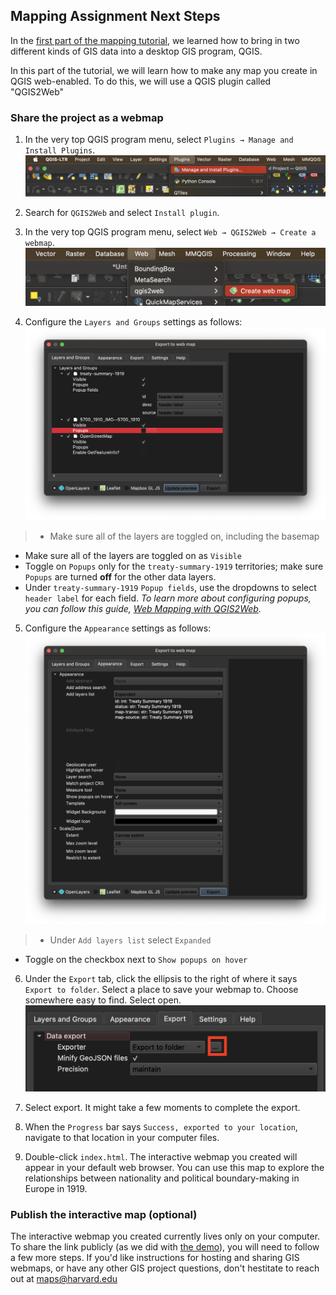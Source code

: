 ## Mapping Assignment Next Steps 

In the [first part of the mapping tutorial](https://harvardmapcollection.github.io/classes/gened1140/fall-2022/assignment/), we learned how to bring in two different kinds of GIS data into a desktop GIS program, QGIS. 

In this part of the tutorial, we will learn how to make any map you create in QGIS web-enabled. To do this, we will use a QGIS plugin called "QGIS2Web"

### Share the project as a webmap

1. In the very top QGIS program menu, select `Plugins → Manage and Install Plugins`. 
![Screenshot of Plugins menus](media/19.png)

2. Search for `QGIS2Web` and select `Install plugin`.

3. In the very top QGIS program menu, select `Web → QGIS2Web → Create a webmap`. 
![Screenshot of Web plugins menus](media/20.png)

4. Configure the `Layers and Groups` settings as follows:
![Layers and groups setting in QGIS2web plugin interface](media/21.png)
> - Make sure all of the layers are toggled on, including the basemap
- Make sure all of the layers are toggled on as `Visible`
- Toggle on `Popups` only for the `treaty-summary-1919` territories; make sure `Popups` are turned **off** for the other data layers. 
- Under `treaty-summary-1919` `Popup fields`, use the dropdowns to select `header label` for each field. 
*To learn more about configuring popups, you can follow this guide, [Web Mapping with QGIS2Web](http://www.qgistutorials.com/en/docs/web_mapping_with_qgis2web.html).*

5. Configure the `Appearance` settings as follows:
![Appearance settings in QGIS2web plugin interface](media/22.png)
> - Under `Add layers list` select `Expanded`
- Toggle on the checkbox next to `Show popups on hover`

6. Under the `Export` tab, click the ellipsis to the right of where it says `Export to folder`. Select a place to save your webmap to. Choose somewhere easy to find. Select open.
![Export settings in QGIS2web interface](media/23.png)


7. Select export. It might take a few moments to complete the export. 

8. When the `Progress` bar says `Success, exported to your location`, navigate to that location in your computer files. 

9. Double-click `index.html`. The interactive webmap you created will appear in your default web browser. You can use this map to explore the relationships between nationality and political boundary-making in Europe in 1919.



### Publish the interactive map (optional)

The interactive webmap you created currently lives only on your computer. To share the link publicly (as we did with [the demo](https://harvardmapcollection.github.io/classes/gened1140/fall-2022/assignment/demo/completed-map/)), you will need to follow a few more steps. If you'd like instructions for hosting and sharing GIS webmaps, or have any other GIS project questions, don't hestitate to reach out at [maps@harvard.edu](mailto:maps@harvard.edu)